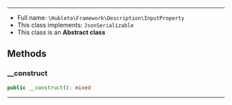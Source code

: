 
***

* Full name: `\Hubleto\Framework\Description\InputProperty`
* This class implements:
  `JsonSerializable`
* This class is an **Abstract class**

## Methods

### __construct

```php
public __construct(): mixed
```

***
